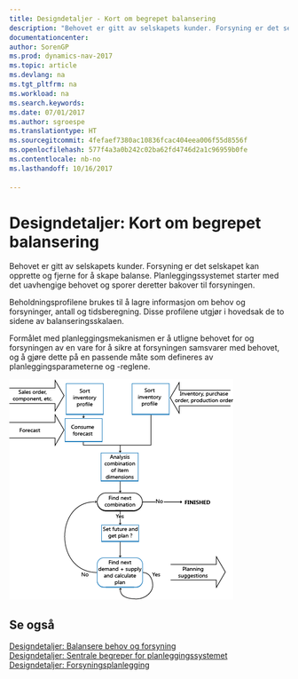 ```yaml
---
title: Designdetaljer - Kort om begrepet balansering
description: "Behovet er gitt av selskapets kunder. Forsyning er det selskapet kan opprette og fjerne for å skape balanse. Planleggingssystemet starter med det uavhengige behovet og sporer deretter bakover til forsyningen."
documentationcenter: 
author: SorenGP
ms.prod: dynamics-nav-2017
ms.topic: article
ms.devlang: na
ms.tgt_pltfrm: na
ms.workload: na
ms.search.keywords: 
ms.date: 07/01/2017
ms.author: sgroespe
ms.translationtype: HT
ms.sourcegitcommit: 4fefaef7380ac10836fcac404eea006f55d8556f
ms.openlocfilehash: 577f4a3a0b242c02ba62fd4746d2a1c96959b0fe
ms.contentlocale: nb-no
ms.lasthandoff: 10/16/2017

---
```

# <a name="design-details-the-concept-of-balancing-in-brief"></a>Designdetaljer: Kort om begrepet balansering
Behovet er gitt av selskapets kunder. Forsyning er det selskapet kan opprette og fjerne for å skape balanse. Planleggingssystemet starter med det uavhengige behovet og sporer deretter bakover til forsyningen.  
  
 Beholdningsprofilene brukes til å lagre informasjon om behov og forsyninger, antall og tidsberegning. Disse profilene utgjør i hovedsak de to sidene av balanseringsskalaen.  
  
 Formålet med planleggingsmekanismen er å utligne behovet for og forsyningen av en vare for å sikre at forsyningen samsvarer med behovet, og å gjøre dette på en passende måte som defineres av planleggingsparameterne og -reglene.  
  
 ![](media/nav_app_supply_planning_2_balancing.png "NAV_APP_supply_planning_2_balancing")  
  
## <a name="see-also"></a>Se også  
 [Designdetaljer: Balansere behov og forsyning](design-details-balancing-demand-and-supply.md)   
 [Designdetaljer: Sentrale begreper for planleggingssystemet](design-details-central-concepts-of-the-planning-system.md)   
 [Designdetaljer: Forsyningsplanlegging](design-details-supply-planning.md)
